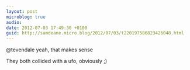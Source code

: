 ```yaml
---
layout: post
microblog: true
audio: 
date: 2012-07-03 17:49:30 +0100
guid: http://samdeane.micro.blog/2012/07/03/t220197586823426048.html
---
```

@tevendale yeah, that makes sense

They both collided with a ufo, obviously ;)
